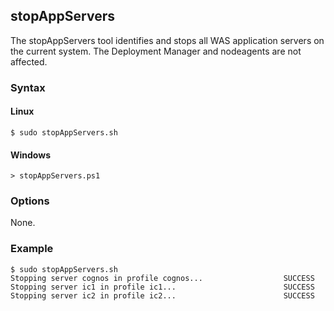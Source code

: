 ## stopAppServers

The stopAppServers tool identifies and stops all WAS application servers on the current system. The Deployment Manager and
nodeagents are not affected.

### Syntax

#### Linux
```
$ sudo stopAppServers.sh
```

#### Windows
```
> stopAppServers.ps1
```

### Options

None.

### Example

```
$ sudo stopAppServers.sh
Stopping server cognos in profile cognos...                  SUCCESS
Stopping server ic1 in profile ic1...                        SUCCESS
Stopping server ic2 in profile ic2...                        SUCCESS
```